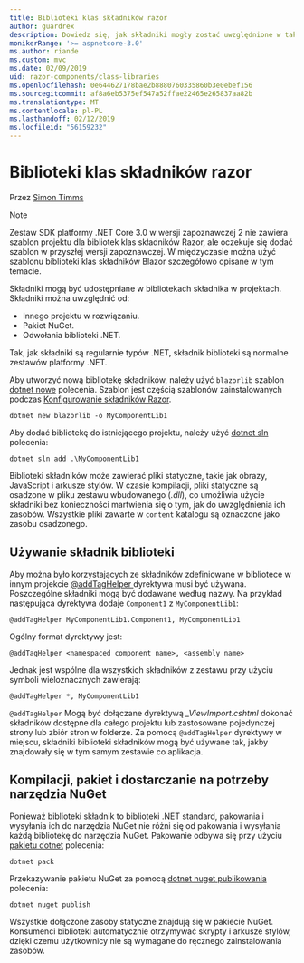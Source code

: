 ```yaml
---
title: Biblioteki klas składników razor
author: guardrex
description: Dowiedz się, jak składniki mogły zostać uwzględnione w taki sposób, w aplikacji Razor składników z biblioteki składników zewnętrznych.
monikerRange: '>= aspnetcore-3.0'
ms.author: riande
ms.custom: mvc
ms.date: 02/09/2019
uid: razor-components/class-libraries
ms.openlocfilehash: 0e644627178bae2b8880760335860b3e0ebef156
ms.sourcegitcommit: af8a6eb5375ef547a52ffae22465e265837aa82b
ms.translationtype: MT
ms.contentlocale: pl-PL
ms.lasthandoff: 02/12/2019
ms.locfileid: "56159232"
---
```

# <a name="razor-components-class-libraries"></a>Biblioteki klas składników razor

Przez [Simon Timms](https://github.com/stimms)

> [!NOTE]
> Zestaw SDK platformy .NET Core 3.0 w wersji zapoznawczej 2 nie zawiera szablon projektu dla bibliotek klas składników Razor, ale oczekuje się dodać szablon w przyszłej wersji zapoznawczej. W międzyczasie można użyć szablonu biblioteki klas składników Blazor szczegółowo opisane w tym temacie.

Składniki mogą być udostępniane w bibliotekach składnika w projektach. Składniki można uwzględnić od:

* Innego projektu w rozwiązaniu.
* Pakiet NuGet.
* Odwołania biblioteki .NET.

Tak, jak składniki są regularnie typów .NET, składnik biblioteki są normalne zestawów platformy .NET.

Aby utworzyć nową bibliotekę składników, należy użyć `blazorlib` szablon [dotnet nowe](/dotnet/core/tools/dotnet-new) polecenia. Szablon jest częścią szablonów zainstalowanych podczas [Konfigurowanie składników Razor](xref:razor-components/get-started).

```console
dotnet new blazorlib -o MyComponentLib1
```

Aby dodać bibliotekę do istniejącego projektu, należy użyć [dotnet sln](/dotnet/core/tools/dotnet-sln) polecenia:

```console
dotnet sln add .\MyComponentLib1
```

Biblioteki składników może zawierać pliki statyczne, takie jak obrazy, JavaScript i arkusze stylów. W czasie kompilacji, pliki statyczne są osadzone w pliku zestawu wbudowanego (*.dll*), co umożliwia użycie składniki bez konieczności martwienia się o tym, jak do uwzględnienia ich zasobów. Wszystkie pliki zawarte w `content` katalogu są oznaczone jako zasobu osadzonego. 

## <a name="consume-a-library-component"></a>Używanie składnik biblioteki

Aby można było korzystających ze składników zdefiniowane w bibliotece w innym projekcie [ @addTagHelper ](/aspnet/core/mvc/views/tag-helpers/intro#add-helper-label) dyrektywa musi być używana. Poszczególne składniki mogą być dodawane według nazwy. Na przykład następująca dyrektywa dodaje `Component1` z `MyComponentLib1`:

```cshtml
@addTagHelper MyComponentLib1.Component1, MyComponentLib1
```

Ogólny format dyrektywy jest:

```cshtml
@addTagHelper <namespaced component name>, <assembly name>
```

Jednak jest wspólne dla wszystkich składników z zestawu przy użyciu symboli wieloznacznych zawierają:

```cshtml
@addTagHelper *, MyComponentLib1
```

`@addTagHelper` Mogą być dołączane dyrektywą *_ViewImport.cshtml* dokonać składników dostępne dla całego projektu lub zastosowane pojedynczej strony lub zbiór stron w folderze. Za pomocą `@addTagHelper` dyrektywy w miejscu, składniki biblioteki składników mogą być używane tak, jakby znajdowały się w tym samym zestawie co aplikacja. 

## <a name="build-pack-and-ship-to-nuget"></a>Kompilacji, pakiet i dostarczanie na potrzeby narzędzia NuGet

Ponieważ biblioteki składnik to biblioteki .NET standard, pakowania i wysyłania ich do narzędzia NuGet nie różni się od pakowania i wysyłania każdą bibliotekę do narzędzia NuGet. Pakowanie odbywa się przy użyciu [pakietu dotnet](/dotnet/core/tools/dotnet-pack) polecenia:

```console
dotnet pack
```

Przekazywanie pakietu NuGet za pomocą [dotnet nuget publikowania](/dotnet/core/tools/dotnet-nuget-push) polecenia:

```console
dotnet nuget publish
```

Wszystkie dołączone zasoby statyczne znajdują się w pakiecie NuGet. Konsumenci biblioteki automatycznie otrzymywać skrypty i arkusze stylów, dzięki czemu użytkownicy nie są wymagane do ręcznego zainstalowania zasobów.
